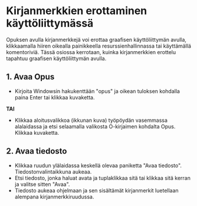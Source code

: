 # Kirjanmerkkien erottaminen käyttöliittymässä

Opuksen avulla kirjanmerkkejä voi erottaa graafisen käyttöliittymän avulla, klikkaamalla hiiren oikealla painikkeella resurssienhallinnassa tai käyttämällä komentoriviä.
Tässä osiossa kerrotaan, kuinka kirjanmerkkien erottelu tapahtuu graafisen käyttöliittymän avulla.

## 1. Avaa Opus

- Kirjoita Windowsin hakukenttään "opus" ja oikean tuloksen kohdalla paina Enter tai klikkaa kuvaketta.

**TAI**

- Klikkaa aloitusvalikkoa (ikkunan kuva) työpöydän vasemmassa alalaidassa ja etsi selaamalla valikosta O-kirjaimen kohdalta Opus. Klikkaa kuvaketta.

## 2. Avaa tiedosto

- Klikkaa ruudun ylälaidassa keskellä olevaa paniketta "Avaa tiedosto". Tiedostonvalintaikkuna aukeaa.
- Etsi tiedosto, jonka haluat avata ja tuplaklikkaa sitä tai klikkaa sitä kerran ja valitse sitten "Avaa".
- Tiedosto aukeaa ohjelmaan ja sen sisältämät kirjanmerkit luetellaan alempana kirjanmerkkiruudussa.


